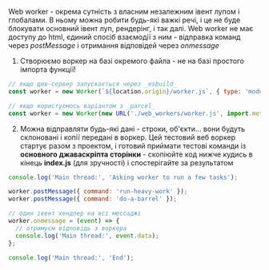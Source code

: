 Web worker - окрема сутність з власним незалежним івент лупом і глобалами. В ньому можна робити будь-які важкі речі,
і це не буде блокувати основний івент луп, рендерінг, і так далі.
Web worker не має доступу до html, єдиний спосіб взаємодії з ним - відправка команд через _postMessage_ і отримання відповідей через _onmessage_

1. Створюємо воркер на базі окремого файла - не на базі простого імпорта функції!
```js
// якщо дев-сервер запускається через _esbuild_
const worker = new Worker(`${location.origin}/worker.js`, { type: 'module' });

// якщо користуємось варіантом з _parcel_
const worker = new Worker(new URL('./web_workers/worker.js', import.meta.url), { type: 'module' });
```

2. Можна відправляти будь-які дані - строки, об'єкти... вони будуть склоновані і копії передані в воркер.
Цей тестовий веб воркер стартує разом з проектом, і готовий приймати тестові команди із **основного джаваскріпта сторінки** -
скопіюйте код нижче кудись в кінець **index.js** (для зручності) і спостерігайте за результатом
```js
console.log('Main thread:', 'Asking worker to run a few tasks');

worker.postMessage({ command: 'run-heavy-work' });
worker.postMessage({ command: 'do-a-barrel' });

// один івент хендлер на всі мессаджі
worker.onmessage = (event) => {
  // отримуєм відповідь з воркера
  console.log('Main thread:', event.data);
};

console.log('Main thread:', 'End');
```